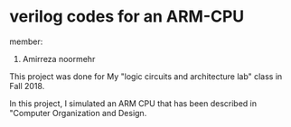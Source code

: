 # verilog codes for an ARM-CPU
 member:
1. Amirreza noormehr

This project was done for My "logic circuits and architecture lab" class in Fall 2018.

In this project, I simulated an ARM CPU that has been described in "Computer Organization and Design.
